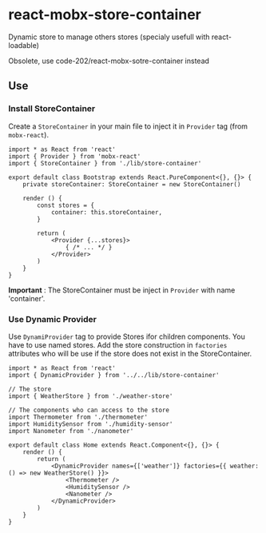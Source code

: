 # react-mobx-store-container
Dynamic store to manage others stores (specialy usefull with react-loadable)

Obsolete, use code-202/react-mobx-sotre-container instead

## Use

### Install StoreContainer

Create a `StoreContainer` in your main file to inject it in `Provider` tag (from `mobx-react`).

```
import * as React from 'react'
import { Provider } from 'mobx-react'
import { StoreContainer } from './lib/store-container'

export default class Bootstrap extends React.PureComponent<{}, {}> {
    private storeContainer: StoreContainer = new StoreContainer()

    render () {
        const stores = {
            container: this.storeContainer,
        }

        return (
            <Provider {...stores}>
                { /* ... */ }
            </Provider>
        )
    }
}

```

__Important__ : The StoreContainer must be inject in `Provider` with name 'container'.

### Use Dynamic Provider

Use `DynamiProvider` tag to provide Stores ifor children components. You have to use named stores. Add the store construction in `factories` attributes who will be use if the store does not exist in the StoreContainer.
```
import * as React from 'react'
import { DynamicProvider } from '../../lib/store-container'

// The store
import { WeatherStore } from './weather-store'

// The components who can access to the store
import Thermometer from './thermometer'
import HumiditySensor from './humidity-sensor'
import Nanometer from './nanometer'

export default class Home extends React.Component<{}, {}> {
    render () {
        return (
            <DynamicProvider names={['weather']} factories={{ weather: () => new WeatherStore() }}>
                <Thermometer />
                <HumiditySensor />
                <Nanometer />
            </DynamicProvider>
        )
    }
}

```
